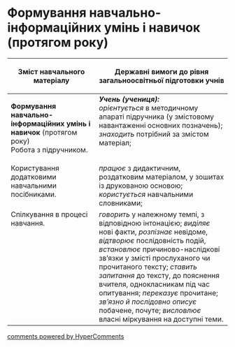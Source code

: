 <div id="hypercomments_widget" class="js-hypercomments-widget invisible"></div>

# Формування навчально-інформаційних умінь і навичок (протягом року) 

<table>
<thead>
  <tr>
    <th width="40%" align="center"><p>Зміст навчального матеріалу</p></td>
    <th width="60%" align="center"><p>Державні вимоги до рівня загальноосвітньої підготовки учнів</p></td>
  </tr>
</thead>
<tbody>
  <tr>
    <td width="40%" style="vertical-align:top !important;">
    <p><b>Формування навчально-інформаційних умінь і навичок</b> (протягом року)<br>
Робота з підручником.</td>
    <td width="60%" style="vertical-align:top !important;">
<i><b>Учень (учениця):</b></i><br>
<i>орієнтується</i> в методичному апараті підручника (у змістовому навантаженні основних позначень); <i>знаходить</i> потрібний за змістом матеріал; </td>
  </tr>
  <tr>
    <td width="40%" style="vertical-align:top !important;">
Користування додатковими навчальними посібниками.</td>
    <td width="60%" style="vertical-align:top !important;">
<i>працює</i> з дидактичним, роздатковим матеріалом, у зошитах із друкованою основою; <i>користується</i> навчальними словниками;</td>
  </tr>
  <tr>
    <td width="40%" style="vertical-align:top !important;">
Спілкування в процесі навчання.</td>
    <td width="60%" style="vertical-align:top !important;">
<i>говорить</i> у належному темпі, з відповідною інтонацією; <i>виділяє</i> нові факти, <i>розпізнає</i> невідоме, <i>відтворює</i> послідовність подій, <i>встановлює</i> причиново-наслідкові зв’язки у змісті прослуханого чи прочитаного тексту; <i>ставить запитання</i> до тексту, до пояснення вчителя, однокласникам під час опитування; <i>переказує</i> прочитане; <i>зв’язно й послідовно описує</i> побачене, почуте; <i>висловлює</i> власні міркування на доступні теми.</td>
  </tr>
</tbody>
</table>

<div class="js-hypercomments-container">
<a href="http://hypercomments.com" class="hc-link" title="comments widget">comments powered by HyperComments</a>
</div>